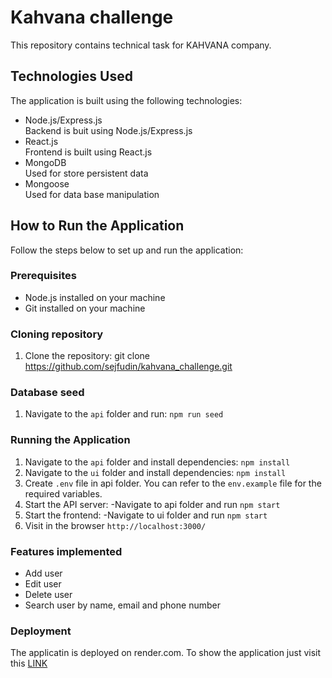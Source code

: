 # Kahvana challenge

This repository contains technical task for KAHVANA company.

## Technologies Used

The application is built using the following technologies:
- Node.js/Express.js<br>
  Backend is buit using Node.js/Express.js
- React.js<br>
  Frontend is built using React.js
- MongoDB<br>
  Used for store persistent data
- Mongoose<br>
  Used for data base manipulation

## How to Run the Application

Follow the steps below to set up and run the application:

### Prerequisites

- Node.js installed on your machine
- Git installed on your machine

### Cloning repository

1. Clone the repository: git clone https://github.com/sejfudin/kahvana_challenge.git

### Database seed

1. Navigate to the `api` folder and run: `npm run seed`

### Running the Application

1. Navigate to the `api` folder and install dependencies: `npm install`
2. Navigate to the `ui` folder and install dependencies: `npm install`
3. Create `.env` file in api folder. You can refer to the `env.example` file for the required variables.
4. Start the API server:
   -Navigate to api folder and run `npm start`
5. Start the frontend:
   -Navigate to ui folder and run `npm start`
6. Visit in the browser `http://localhost:3000/`

### Features implemented

- Add user
- Edit user
- Delete user
- Search user by name, email and phone number

### Deployment
The applicatin is deployed on render.com. To show the application just visit this [LINK](https://kahvana-app.onrender.com/)
